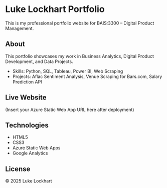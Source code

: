 # Luke Lockhart Portfolio

This is my professional portfolio website for BAIS:3300 – Digital Product Management.

## About

This portfolio showcases my work in Business Analytics, Digital Product Development, and Data Projects.

- Skills: Python, SQL, Tableau, Power BI, Web Scraping
- Projects: Aflac Sentiment Analysis, Venue Scraping for Bars.com, Salary Prediction API

## Live Website

(Insert your Azure Static Web App URL here after deployment)

## Technologies

- HTML5
- CSS3
- Azure Static Web Apps
- Google Analytics

## License

© 2025 Luke Lockhart
